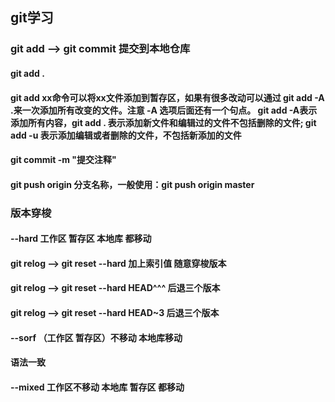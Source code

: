 ## git学习 
### git add --> git commit 提交到本地仓库
#### git add . 

#### git add xx命令可以将xx文件添加到暂存区，如果有很多改动可以通过 git add -A .来一次添加所有改变的文件。注意 -A 选项后面还有一个句点。 git add -A表示添加所有内容，git add . 表示添加新文件和编辑过的文件不包括删除的文件; git add -u 表示添加编辑或者删除的文件，不包括新添加的文件

#### git commit -m "提交注释"

#### git push origin  分支名称，一般使用：git push origin master
### 版本穿梭
#### --hard  工作区 暂存区  本地库 都移动
#### git relog --> git reset --hard 加上索引值 随意穿梭版本
#### git relog --> git  reset --hard HEAD^^^ 后退三个版本
#### git relog --> git reset --hard HEAD~3 后退三个版本

#### --sorf （工作区 暂存区）不移动  本地库移动
#### 语法一致
#### --mixed 工作区不移动  本地库 暂存区 都移动

